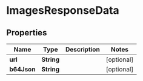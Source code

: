 # ImagesResponseData

## Properties
Name | Type | Description | Notes
------------ | ------------- | ------------- | -------------
**url** | **String** |  |  [optional]
**b64Json** | **String** |  |  [optional]

